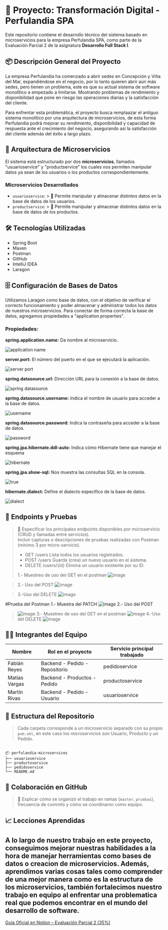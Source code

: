 # 🧾 Proyecto: Transformación Digital - Perfulandia SPA


Este repositorio contiene el desarrollo técnico del sistema basado en microservicios para la empresa Perfulandia SPA, como parte de la Evaluación Parcial 2 de la asignatura **Desarrollo Full Stack I**.

## 📦 Descripción General del Proyecto

La empresa Perfulandia ha comenzado a abrir sedes en Concepción y Viña del Mar, expandiéndose en el negocio, por lo tanto quieren abrir aún más sedes, pero tienen un problema, este es que su actual sistema de software monolítico a empezado a limitarse. Mostrando problemas de rendimiento y disponibilidad que pone en riesgo las operaciones diarias y la satisfacción del cliente.

Para enfrentar esta problemática, el proyecto busca remplaazar el antiguo sistema monolítico por una arquitectura de microservicios, de esta forma Perfulandia podrá mejorar su rendimiento, disponibilidad y capacidad de respuesta ante el crecimiento del negocio, asegurando así la satisfacción del cliente además del éxito a largo plazo.

## 🧩 Arquitectura de Microservicios

El sistema está estructurado por dos **microservicios**, llamados "usuarioservice" y "productservice" los cuales nos permiten manipular datos ya sean de los usuarios o los productos correspondientemente.

### Microservicios Desarrollados

- `usuarioservice`: > 📝 Permite manipular y almacenar distintos datos en la base de datos de los usuarios.
- `productservice`: > 📝 Permite manipular y almacenar distintos datos en la base de datos de los productos.

## 🛠️ Tecnologías Utilizadas

* Spring Boot
* Maven
* Postman
* GitHub
* IntelliJ IDEA
* Laragon

## 🗄️ Configuración de Bases de Datos

Utilizamos Laragon como base de datos, con el objetivo de verificar el correcto funcionamiento y poder almacenar y administrar todos los datos de nuestros microservicios.
Para conectar de forma correcta la base de datos, agregamos propiedades a "application.properties".

### Propiedades:

**spring.application.name:** Da nombre al microservicio.

![application name](https://github.com/user-attachments/assets/581f8eec-43a3-4ca8-8b31-824a9bde5e88)

**server.port:** El número del puerto en el que se ejecutará la aplicación.

![server port](https://github.com/user-attachments/assets/ab98275e-c580-416f-80f2-d5a702c4c479)

**spring.datasource.url:** Dirección URL para la conexión a la base de datos.

![spring datasource](https://github.com/user-attachments/assets/ea648c8c-3dba-4b8c-bb55-34bad61a8a9b)

**spring.datasource.username:** Indica el nombre de usuario para acceder a la base de datos.

![username](https://github.com/user-attachments/assets/f08301b6-e703-4528-8df0-a5ac07ca0e02)

**spring.datasource.password:** Indica la contraseña para acceder a la base de datos.

![password](https://github.com/user-attachments/assets/a874f193-a825-4f22-b85c-d8fce4da38f7)

**spring.jpa.hibernate.ddl-auto:** Indica cómo Hibernate tiene que manejar el esquema 

![hibernate](https://github.com/user-attachments/assets/47ba1461-5027-429f-8aa0-74ec4ae568e6)

**spring.jpa.show-sql:** Nos muestra las consultas SQL en la consola.

![true](https://github.com/user-attachments/assets/e87b2622-fd0c-4b97-b80b-1e02694739a7)

**hibernate.dialect:** Define el dialecto específico de la base de datos.

![dialect](https://github.com/user-attachments/assets/ff0e8e8d-ffd4-4bd6-8155-9ceeecc058ed)

## 📮 Endpoints y Pruebas

> 📝 Especificar los principales endpoints disponibles por microservicio (CRUD y llamadas entre servicios).  
> Incluir capturas o descripciones de pruebas realizadas con Postman (mínimo 3 por micro-servicio).
>
> * GET /users Lista todos los usuarios registrados.
> * POST /users Guarda (crea) un nuevo usuario en el sistema.
> * DELETE /users/{id} Elimina un usuario existente por su ID.
>   
>1.- Muestreo de uso del GET en el postman
> ![image](https://github.com/user-attachments/assets/7564d6d5-fc34-4df2-ac83-846f94fa0c33)

> 2.- Uso del POST
> ![image](https://github.com/user-attachments/assets/ca575701-d270-4a5f-9c90-3dba38d20498)

> 3.-Uso del DELETE
> ![image](https://github.com/user-attachments/assets/6b63f74f-928c-466e-b5c7-a5eb617f8d0d)

#Prueba del Postman
1.- Muestra del PATCH
![image](https://github.com/user-attachments/assets/f4924370-84fe-4f15-93b3-d3711a6d2e22)
2.-  Uso del POST
> ![image](https://github.com/user-attachments/assets/ca575701-d270-4a5f-9c90-3dba38d20498)
3.- Muestreo de uso del GET en el postman
> ![image](https://github.com/user-attachments/assets/7564d6d5-fc34-4df2-ac83-846f94fa0c33)
4.-Uso del DELETE
> ![image](https://github.com/user-attachments/assets/6b63f74f-928c-466e-b5c7-a5eb617f8d0d)



## 🧑‍💻 Integrantes del Equipo

| Nombre                  | Rol en el proyecto                | Servicio principal trabajado |
|-------------------------|-----------------------------------|------------------------------|
| Fabián Reyes            |  Backend - Pedido - Repositorio   | pedidoservice                |
| Matías Vargas           |  Backend - Productos - Pedido     | productoservice              |
| Martín Rivas            |  Backend - Pedido - Usuario       | usuarioservice               |

## 📂 Estructura del Repositorio

> Cada carpeta corresponde a un microservicio separado con su propio `pom.xml`, en este caso los microservicios son Usuario, Producto y un Pedido.

```

📦 perfulandia-microservices
├── usuarioservice
├── productoservice
├── pedidoservice 
└── README.md

```

## 👥 Colaboración en GitHub

> 📝 Explicar cómo se organizó el trabajo en ramas (`master`, `pruebas`), frecuencia de commits y cómo se coordinaron como equipo.

## 📈 Lecciones Aprendidas
A lo largo de nuestro trabajo en este proyecto, conseguimos mejorar nuestras habilidades a la hora de manejar herramientas como bases de datos o creacion de microservicios. 
Además, aprendimos varias cosas tales como comprender de una mejor manera como es la estructura de los microservicios, también fortalecimos nuestro trabajo en equipo al enfrentar una problematica real que podemos encontrar en el mundo del desarrollo de software.
---

[Guía Oficial en Notion – Evaluación Parcial 2 (35%)](https://quilt-canary-969.notion.site/Gu-a-Oficial-Evaluaci-n-Parcial-2-35-1f75b3c4e31280aaab79c9a71f1cfb7b?pvs=4)

